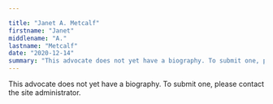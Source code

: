 ```yaml
---

title: "Janet A. Metcalf"
firstname: "Janet"
middlename: "A."
lastname: "Metcalf"
date: "2020-12-14"
summary: "This advocate does not yet have a biography. To submit one, please contact the site administrator."
---
```

This advocate does not yet have a biography. To submit one, please contact the site administrator.

